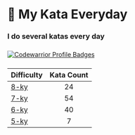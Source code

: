 # 🥋 My Kata Everyday

### I do several katas every day

###

[![Codewarrior Profile Badges](https://www.codewars.com/users/Comediant24/badges/large)](https://www.codewars.com/users/Comediant24)

###

| Difficulty                                                     | Kata Count |
| -------------------------------------------------------------- | :--------: |
| [8-ky](https://github.com/Comediant24/codewars/tree/main/8-ky) |     24     |
| [7-ky](https://github.com/Comediant24/codewars/tree/main/7-ky) |     54     |
| [6-ky](https://github.com/Comediant24/codewars/tree/main/6-ky) |     40     |
| [5-ky](https://github.com/Comediant24/codewars/tree/main/5-ky) |     7      |
